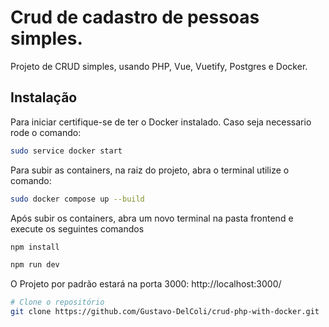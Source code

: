 # Crud de cadastro de pessoas simples.

Projeto de CRUD simples, usando PHP, Vue, Vuetify, Postgres e Docker.

## Instalação

Para iniciar certifique-se de ter o Docker instalado.
Caso seja necessario rode o comando:
```bash
sudo service docker start 
```

Para subir as containers, na raiz do projeto, abra o terminal utilize o comando:
```bash
sudo docker compose up --build  
```
Após subir os containers, abra um novo terminal na pasta frontend e execute os seguintes comandos
```bash
npm install
```
```bash
npm run dev
```

O Projeto por padrão estará na porta 3000:
http://localhost:3000/



```bash
# Clone o repositório
git clone https://github.com/Gustavo-DelColi/crud-php-with-docker.git
```


